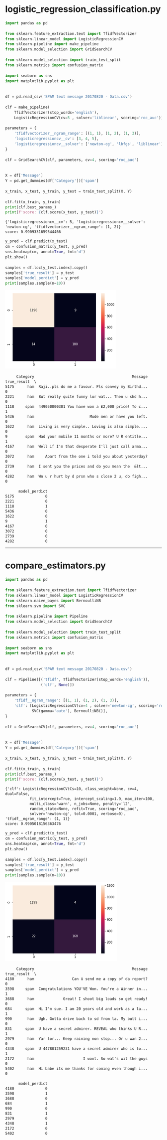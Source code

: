 # logistic_regression_classification.py

```python
import pandas as pd

from sklearn.feature_extraction.text import TfidfVectorizer
from sklearn.linear_model import LogisticRegressionCV
from sklearn.pipeline import make_pipeline
from sklearn.model_selection import GridSearchCV

from sklearn.model_selection import train_test_split
from sklearn.metrics import confusion_matrix

import seaborn as sns
import matplotlib.pyplot as plt


df = pd.read_csv('SPAM text message 20170820 - Data.csv')

clf = make_pipeline(
    TfidfVectorizer(stop_words='english'),
    LogisticRegressionCV(cv=5 , solver='liblinear', scoring='roc_auc'))

parameters = {
    'tfidfvectorizer__ngram_range': [(1, 1), (1, 2), (1, 3)],
    'logisticregressioncv__cv': [3, 4, 5],
    'logisticregressioncv__solver': ['newton-cg', 'lbfgs', 'liblinear']
}

clf = GridSearchCV(clf, parameters, cv=4, scoring='roc_auc')


X = df['Message']
Y = pd.get_dummies(df['Category'])['spam']

x_train, x_test, y_train, y_test = train_test_split(X, Y)

clf.fit(x_train, y_train)
print(clf.best_params_)
print(f'score: {clf.score(x_test, y_test)}')

```

    {'logisticregressioncv__cv': 5, 'logisticregressioncv__solver': 'newton-cg', 'tfidfvectorizer__ngram_range': (1, 2)}
    score: 0.9909331659544466



```python
y_pred = clf.predict(x_test)
cm = confusion_matrix(y_test, y_pred)
sns.heatmap(cm, annot=True, fmt='d')
plt.show()

samples = df.loc[y_test.index].copy()
samples['true_result'] = y_test
samples['model_perdict'] = y_pred
print(samples.sample(n=10))

```


![png](logistic_regression_classification.png)


         Category                                            Message  true_result  \
    5175      ham  Raji..pls do me a favour. Pls convey my Birthd...            0   
    2221      ham  But really quite funny lor wat... Then u shd h...            0   
    1118     spam  449050000301 You have won a £2,000 price! To c...            1   
    5436      ham                         Mode men or have you left.            0   
    1622      ham  Living is very simple.. Loving is also simple....            0   
    9        spam  Had your mobile 11 months or more? U R entitle...            1   
    4167      ham  Well if I'm that desperate I'll just call arma...            0   
    3072      ham     Apart from the one i told you about yesterday?            0   
    2739      ham  I sent you the prices and do you mean the  &lt...            0   
    4282      ham  Wn u r hurt by d prsn who s close 2 u, do figh...            0   
    
          model_perdict  
    5175              0  
    2221              0  
    1118              1  
    5436              0  
    1622              0  
    9                 1  
    4167              0  
    3072              0  
    2739              0  
    4282              0  

---

# compare_estimators.py

```python
import pandas as pd

from sklearn.feature_extraction.text import TfidfVectorizer
from sklearn.linear_model import LogisticRegressionCV
from sklearn.naive_bayes import BernoulliNB
from sklearn.svm import SVC

from sklearn.pipeline import Pipeline
from sklearn.model_selection import GridSearchCV

from sklearn.model_selection import train_test_split
from sklearn.metrics import confusion_matrix

import seaborn as sns
import matplotlib.pyplot as plt


df = pd.read_csv('SPAM text message 20170820 - Data.csv')

clf = Pipeline([('tfidf', TfidfVectorizer(stop_words='english')),
                ('clf', None)])

parameters = {
    'tfidf__ngram_range': [(1, 1), (1, 2), (1, 3)],
    'clf': [LogisticRegressionCV(cv=4 , solver='newton-cg', scoring='roc_auc'),
            SVC(gamma='auto'), BernoulliNB()],
}

clf = GridSearchCV(clf, parameters, cv=4, scoring='roc_auc')


X = df['Message']
Y = pd.get_dummies(df['Category'])['spam']

x_train, x_test, y_train, y_test = train_test_split(X, Y)

clf.fit(x_train, y_train)
print(clf.best_params_)
print(f'score: {clf.score(x_test, y_test)}')

```

    {'clf': LogisticRegressionCV(Cs=10, class_weight=None, cv=4, dual=False,
               fit_intercept=True, intercept_scaling=1.0, max_iter=100,
               multi_class='warn', n_jobs=None, penalty='l2',
               random_state=None, refit=True, scoring='roc_auc',
               solver='newton-cg', tol=0.0001, verbose=0), 'tfidf__ngram_range': (1, 1)}
    score: 0.9905018156363476



```python
y_pred = clf.predict(x_test)
cm = confusion_matrix(y_test, y_pred)
sns.heatmap(cm, annot=True, fmt='d')
plt.show()

samples = df.loc[y_test.index].copy()
samples['true_result'] = y_test
samples['model_perdict'] = y_pred
print(samples.sample(n=10))

```


![png](compare_estimators.png)


         Category                                            Message  true_result  \
    4180      ham                 Can ü send me a copy of da report?            0   
    3598     spam  Congratulations YOU'VE Won. You're a Winner in...            1   
    3688      ham             Great! I shoot big loads so get ready!            0   
    684      spam  Hi I'm sue. I am 20 years old and work as a la...            1   
    990       ham  Ugh. Gotta drive back to sd from la. My butt i...            0   
    831      spam  U have a secret admirer. REVEAL who thinks U R...            1   
    2979      ham  Yar lor... Keep raining non stop... Or u wan 2...            0   
    4348     spam  U 447801259231 have a secret admirer who is lo...            1   
    2172      ham                      I wont. So wat's wit the guys            0   
    5402      ham  Hi babe its me thanks for coming even though i...            0   
    
          model_perdict  
    4180              0  
    3598              1  
    3688              0  
    684               1  
    990               0  
    831               1  
    2979              0  
    4348              1  
    2172              0  
    5402              0  

